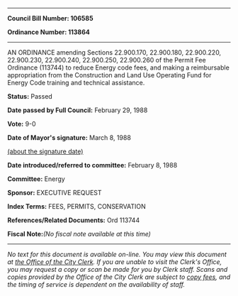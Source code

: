 

********

**Council Bill Number: 106585**
   
**Ordinance Number: 113864**
********

 AN ORDINANCE amending Sections 22.900.170, 22.900.180, 22.900.220, 22.900.230, 22.900.240, 22.900.250, 22.900.260 of the Permit Fee Ordinance (113744) to reduce Energy code fees, and making a reimbursable appropriation from the Construction and Land Use Operating Fund for Energy Code training and technical assistance.

**Status:** Passed
   
**Date passed by Full Council:** February 29, 1988
   
**Vote:** 9-0
   
**Date of Mayor's signature:** March 8, 1988
   
[(about the signature date)](/~public/approvaldate.htm)
   
   
   
**Date introduced/referred to committee:** February 8, 1988
   
**Committee:** Energy
   
**Sponsor:** EXECUTIVE REQUEST
   
   
**Index Terms:** FEES, PERMITS, CONSERVATION

**References/Related Documents:** Ord 113744

**Fiscal Note:**_(No fiscal note available at this time)_
********

_No text for this document is available on-line. You may view this document at [the Office of the City Clerk](http://www.seattle.gov/leg/clerk/contactUs.htm). If you are unable to visit the Clerk's Office, you may request a copy or scan be made for you by Clerk staff. Scans and copies provided by the Office of the City Clerk are subject to [copy fees](http://clerk.seattle.gov/~public/clerkfees.htm), and the timing of service is dependent on the availability of staff._

